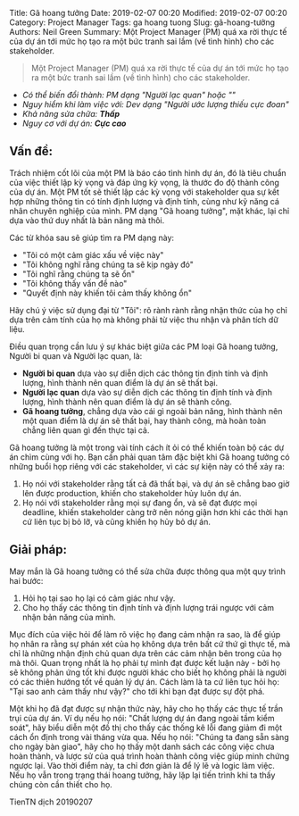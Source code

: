 Title: Gã hoang tưởng
Date: 2019-02-07 00:20
Modified: 2019-02-07 00:20 
Category: Project Manager
Tags: ga hoang tuong
Slug: gã-hoang-tưởng
Authors: Neil Green
Summary: Một Project Manager (PM) quá xa rời thực tế của dự án tới mức họ tạo ra một bức tranh sai lầm (về tình hình) cho các stakeholder.

> Một Project Manager (PM) quá xa rời thực tế của dự án tới mức họ tạo ra một bức tranh sai lầm (về tình hình) cho các stakeholder.
* _Có thể biến đổi thành: PM dạng "Người lạc quan" hoặc ""_
* _Nguy hiểm khi làm việc với: Dev dạng "Người ước lượng thiếu cực đoan"_
* _Khả năng sửa chữa: **Thấp**_
* _Nguy cơ với dự án: **Cực cao**_


## Vấn đề:
Trách nhiệm cốt lõi của một PM là báo cáo tình hình dự án, đó là tiêu chuẩn của việc thiết lập kỳ vọng và đáp ứng kỳ vọng, là thước đo độ thành công của dự án. Một PM tốt sẽ thiết lập các  kỳ vọng với stakeholder qua sự kết hợp những thông tin có tính định lượng và định tính, cùng như kỹ năng cá nhân chuyên nghiệp của mình. PM dạng "Gã hoang tưởng", mặt khác, lại chỉ dựa vào thứ duy nhất là bản năng mà thôi.

Các từ khóa sau sẽ giúp tìm ra PM dạng này:
* "Tôi có một cảm giác xấu về việc này"
* "Tôi không nghĩ rằng chúng ta sẽ kịp ngày đó"
* "Tôi nghĩ rằng chúng ta sẽ ổn"
* "Tôi không thấy vấn đề nào"
* "Quyết định này khiến tôi cảm thấy không ổn"

Hãy chú ý việc sử dụng đại từ "Tôi": rõ rành rành rằng nhận thức của họ chỉ dựa trên cảm tính của họ mà không phải từ việc thu nhận và phân tích dữ liệu.

Điều quan trọng cần lưu ý sự khác biệt giữa các PM loại Gã hoang tưởng, Người bi quan và Người lạc quan, là: 
* **Người bi quan** dựa vào sự diễn dịch các thông tin định tính và định lượng, hình thành nên quan điểm là dự án sẽ thất  bại.
* **Người lạc quan** dựa vào sự diễn dịch các thông tin định tính và định lượng, hình thành nên quan điểm là dự án sẽ thành công.
* **Gã hoang tưởng**, chẳng dựa vào cái gì ngoài bản năng, hình thành nên một quan điểm là dự án sẽ thất bại, hay thành công, mà hoàn toàn chẳng liên quan gì đến thực tại cả.

Gã hoang tưởng là một trong vài tính cách ít ỏi có thể khiến toàn bộ các dự án chìm cùng với họ. Bạn cần phải quan tâm đặc biệt khi Gã hoang tưởng có những buổi họp riêng với các stakeholder, vì các sự kiện này có thể xảy ra:
1. Họ nói với stakeholder rằng tất cả đã thất bại, và dự án sẽ chẳng bao giờ lên được production, khiến cho stakeholder hủy luôn dự án.
2. Họ nói với stakeholder rằng mọi sự đang ổn, và sẽ đạt được mọi deadline, khiến stakeholder càng trở nên nóng giận hơn khi các thời hạn cứ liên tục bị bỏ lỡ, và cũng khiến họ hủy bỏ dự án.

## Giải pháp:

May mắn là Gã hoang tưởng có thể sửa chữa được thông qua một quy trình hai bước:

1. Hỏi họ tại sao họ lại có cảm giác như vậy.
2. Cho họ thấy các thông tin định tính và định lượng trái ngược với cảm nhận bản năng của mình.

Mục đích của việc hỏi để làm rõ việc họ đang cảm nhận ra sao, là để giúp họ nhân ra rằng sự phán xét của họ không dựa trên bất cứ thứ gì thực tế, mà chỉ là những nhận định chủ quan dựa trên các cảm nhận bên trong của họ mà thôi. Quan trọng nhất là họ phải tự mình đạt được kết luận này - bởi họ sẽ không phản ứng tốt khi được người khác cho biết họ không phải là người có các thiên hướng tốt về quản lý dự án. Cách làm là ta cứ liên tục hỏi họ: "Tại sao anh cảm thấy như vậy?" cho tới khi bạn đạt được sự đột phá.

Một khi họ đã đạt được sự nhận thức này, hãy cho họ thấy các thực tế trần trụi của dự án. Ví dụ nếu họ nói: "Chất lượng dự án đang ngoài tầm kiểm soát", hãy biểu diễn một đồ thị cho thấy các thống kê lỗi đang giảm đi một cách ổn định trong vài tháng vừa qua. Nếu họ nói: "Chúng ta đang sẵn sàng cho ngày bàn giao", hãy cho họ thấy một danh sách các công việc chưa hoàn thành, và lược sử của quá trình hoàn thành công việc giúp minh chứng ngược lại. Vào thời điểm này, ta chỉ đơn giản là để lý lẽ và logic làm việc. Nếu họ vẫn trong trạng thái hoang tưởng, hãy lặp lại tiến trình khi ta thấy chúng còn cần thiết cho họ.

TienTN dịch 20190207
